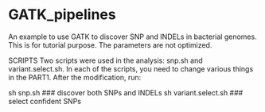GATK_pipelines
==============
An example to use GATK to discover SNP and INDELs in bacterial genomes. This is for tutorial purpose. The parameters are not optimized.

SCRIPTS
Two scripts were used in the analysis: snp.sh and variant.select.sh. In each of the scripts, you need to change various things in the PART1. After the modification, run:

sh snp.sh ### discover both SNPs and INDELs
sh variant.select.sh ### select confident SNPs


